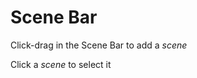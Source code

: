 <!-- Scene Bar -->

# Scene Bar

Click-drag in the Scene Bar to add a *scene*

Click a *scene* to select it
